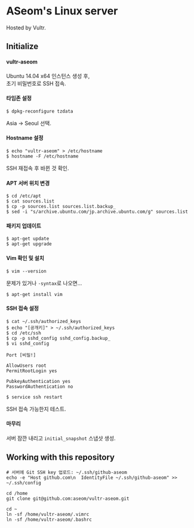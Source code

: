 # ASeom's Linux server

Hosted by Vultr.


## Initialize

#### vultr-aseom
Ubuntu 14.04 x64 인스턴스 생성 후,  
초기 비밀번호로 SSH 접속.

#### 타임존 설정
```Shell
$ dpkg-reconfigure tzdata
```
Asia → Seoul 선택.

#### Hostname 설정
```Shell
$ echo "vultr-aseom" > /etc/hostname
$ hostname -F /etc/hostname
```
SSH 재접속 후 바뀐 것 확인.

#### APT 서버 위치 변경
```Shell
$ cd /etc/apt
$ cat sources.list
$ cp -p sources.list sources.list.backup_
$ sed -i "s/archive.ubuntu.com/jp.archive.ubuntu.com/g" sources.list
```

#### 패키지 업데이트
```Shell
$ apt-get update
$ apt-get upgrade
```

#### Vim 확인 및 설치

```Shell
$ vim --version
```

문제가 있거나 `-syntax`로 나오면...

```Shell
$ apt-get install vim
```

#### SSH 접속 설정

```Shell
$ cat ~/.ssh/authorized_keys
$ echo "[공개키]" > ~/.ssh/authorized_keys
$ cd /etc/ssh
$ cp -p sshd_config sshd_config.backup_
$ vi sshd_config
```

```
Port [비밀!]

AllowUsers root
PermitRootLogin yes

PubkeyAuthentication yes
PasswordAuthentication no
```

```Shell
$ service ssh restart
```

SSH 접속 가능한지 테스트.

#### 마무리

서버 잠깐 내리고 `initial_snapshot` 스냅샷 생성.


## Working with this repository

```Shell
# 서버에 Git SSH key 업로드: ~/.ssh/github-aseom
echo -e "Host github.com\n  IdentityFile ~/.ssh/github-aseom" >> ~/.ssh/config

cd /home
git clone git@github.com:aseom/vultr-aseom.git

cd ~
ln -sf /home/vultr-aseom/.vimrc
ln -sf /home/vultr-aseom/.bashrc
```
